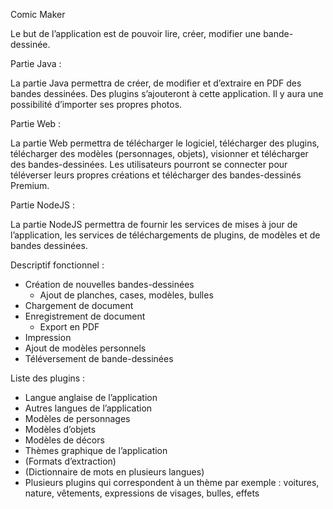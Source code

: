 Comic Maker

Le but de l’application est de pouvoir lire, créer, modifier une bande-dessinée.


Partie Java :

La partie Java permettra de créer, de modifier et d’extraire en PDF des bandes dessinées. Des plugins s’ajouteront à cette application. Il y aura une possibilité d’importer ses propres photos.

Partie Web :

La partie Web permettra de télécharger le logiciel, télécharger des plugins, télécharger des modèles (personnages, objets), visionner et télécharger des bandes-dessinées. Les utilisateurs pourront se connecter pour téléverser leurs propres créations et télécharger des bandes-dessinés Premium.

Partie NodeJS :

La partie NodeJS permettra de fournir les services de mises à jour de l’application, les services de téléchargements de plugins, de modèles et de bandes dessinées.

Descriptif fonctionnel :

- Création de nouvelles bandes-dessinées
	- Ajout de planches, cases, modèles, bulles
- Chargement de document
- Enregistrement de document
	- Export en PDF
- Impression
- Ajout de modèles personnels
- Téléversement de bande-dessinées

Liste des plugins :

- Langue anglaise de l’application
- Autres langues de l’application
- Modèles de personnages
- Modèles d’objets
- Modèles de décors
- Thèmes graphique de l’application
- (Formats d’extraction)
- (Dictionnaire de mots en plusieurs langues)
- Plusieurs plugins qui correspondent à un thème par exemple : voitures, nature, vêtements, expressions de visages, bulles, effets
